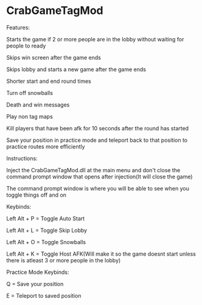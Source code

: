 # CrabGameTagMod

Features:

Starts the game if 2 or more people are in the lobby without waiting for people to ready

Skips win screen after the game ends

Skips lobby and starts a new game after the game ends

Shorter start and end round times

Turn off snowballs

Death and win messages

Play non tag maps

Kill players that have been afk for 10 seconds after the round has started

Save your position in practice mode and teleport back to that position to practice routes more efficiently

Instructions:

Inject the CrabGameTagMod.dll at the main menu and don't close the command prompt window that opens after injection(It will close the game)

The command prompt window is where you will be able to see when you toggle things off and on

Keybinds:

Left Alt + P = Toggle Auto Start



Left Alt + L = Toggle Skip Lobby



Left Alt + O = Toggle Snowballs



Left Alt + K = Toggle Host AFK(Will make it so the game doesnt start unless there is atleast 3 or more people in the lobby)

Practice Mode Keybinds:

Q = Save your position

E = Teleport to saved position

